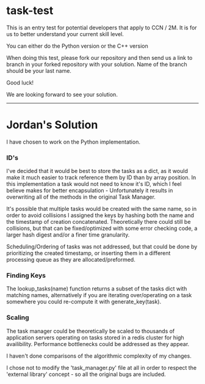 # task-test

This is an entry test for potential developers that apply to CCN / 2M. 
It is for us to better understand your current skill level.

You can either do the Python version or the C++ version

When doing this test, please fork our repository and then send us a link to branch in your forked repository with your solution. Name of the branch should be your last name.

Good luck!

We are looking forward to see your solution.

---

# Jordan's Solution

I have chosen to work on the Python implementation.

### ID's
I've decided that it would be best to store the tasks as a dict, as it would make it much easier to track reference them by ID than by array position. In this implementation a task would not need to know it's ID, which I feel believe makes for better encapsulation - Unfortunately it results in overwriting all of the methods in the original Task Manager.

It's possible that multiple tasks would be created with the same name, so in order to avoid collisions I assigned the keys by hashing both the name and the timestamp of creation concatenated. Theoretically there could still be collisions, but that can be fixed/optimized with some error checking code, a larger hash digest and/or a finer time granularity.

Scheduling/Ordering of tasks was not addressed, but that could be done by prioritizing the created timestamp, or inserting them in a different processing queue as they are allocated/preformed.

### Finding Keys
The lookup\_tasks(name) function returns a subset of the tasks dict with matching names, alternatively if you are iterating over/operating on a task somewhere you could re-compute it with generate\_key(task).

### Scaling
The task manager could be theoretically be scaled to thousands of application servers operating on tasks stored in a redis cluster for high availibility. Performance bottlenecks could be addressed as they appear.

I haven't done comparisons of the algorithmic complexity of my changes.

I chose not to modify the 'task_manager.py' file at all in order to respect the 'external library' concept - so all the original bugs are included.
